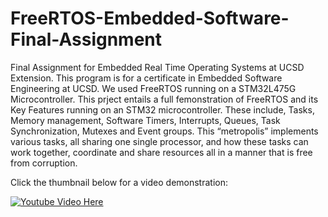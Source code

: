 # FreeRTOS-Embedded-Software-Final-Assignment
Final Assignment for Embedded Real Time Operating Systems at UCSD Extension. This program is for a certificate in Embedded Software Engineering at UCSD. We used FreeRTOS running on a STM32L475G Microcontroller. 
This prject entails a full femonstration of FreeRTOS and its Key Features running on an STM32 microcontroller. These include, Tasks, Memory management, Software Timers, Interrupts, Queues, Task Synchronization, Mutexes and Event groups. This “metropolis” implements various tasks, all sharing one single processor, and how these tasks can work together, coordinate and share resources all in a manner that is free from corruption.

Click the thumbnail below for a video demonstration:

[![Youtube Video Here](https://i.ytimg.com/an_webp/L6MPs2rMGp0/mqdefault_6s.webp?du=3000&sqp=CNXh4IwG&rs=AOn4CLAynFW2Dg7lGJzH7MCPZpwdoGQh5A)](https://www.youtube.com/watch?v=L6MPs2rMGp0)
